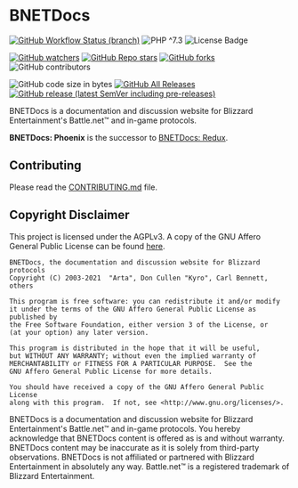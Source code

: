 # BNETDocs

[![GitHub Workflow Status (branch)](https://img.shields.io/github/workflow/status/BNETDocs/bnetdocs-web/bnetdocs-web/develop?style=for-the-badge)](https://github.com/BNETDocs/bnetdocs-web/actions?query=workflow%3Abnetdocs-web)
![PHP ^7.3](https://img.shields.io/badge/php-%5E7.3-blue?style=for-the-badge)
![License Badge](https://img.shields.io/github/license/BNETDocs/bnetdocs-web?style=for-the-badge)

[![GitHub watchers](https://img.shields.io/github/watchers/BNETDocs/bnetdocs-web?style=for-the-badge)](https://github.com/BNETDocs/bnetdocs-web/watchers)
[![GitHub Repo stars](https://img.shields.io/github/stars/BNETDocs/bnetdocs-web?style=for-the-badge)](https://github.com/BNETDocs/bnetdocs-web/stargazers)
[![GitHub forks](https://img.shields.io/github/forks/BNETDocs/bnetdocs-web?style=for-the-badge)](https://github.com/BNETDocs/bnetdocs-web/network/members)
![GitHub contributors](https://img.shields.io/github/contributors/BNETDocs/bnetdocs-web?style=for-the-badge)

![GitHub code size in bytes](https://img.shields.io/github/languages/code-size/BNETDocs/bnetdocs-web?style=for-the-badge)
[![GitHub All Releases](https://img.shields.io/github/downloads/BNETDocs/bnetdocs-web/total?style=for-the-badge)](https://github.com/BNETDocs/bnetdocs-web/releases/latest)
[![GitHub release (latest SemVer including pre-releases)](https://img.shields.io/github/v/release/BNETDocs/bnetdocs-web?include_prereleases&label=latest%20release&style=for-the-badge)](https://github.com/BNETDocs/bnetdocs-web/releases/latest)

BNETDocs is a documentation and discussion website for Blizzard Entertainment's
Battle.net&trade; and in-game protocols.

**BNETDocs: Phoenix** is the successor to
[BNETDocs: Redux](https://github.com/BNETDocs/bnetdocs-web/tree/redux).

## Contributing
Please read the [CONTRIBUTING.md](/CONTRIBUTING.md) file.

## Copyright Disclaimer
This project is licensed under the AGPLv3. A copy of the GNU Affero General
Public License can be found [here](/LICENSE.txt).

    BNETDocs, the documentation and discussion website for Blizzard protocols
    Copyright (C) 2003-2021  "Arta", Don Cullen "Kyro", Carl Bennett, others

    This program is free software: you can redistribute it and/or modify
    it under the terms of the GNU Affero General Public License as published by
    the Free Software Foundation, either version 3 of the License, or
    (at your option) any later version.

    This program is distributed in the hope that it will be useful,
    but WITHOUT ANY WARRANTY; without even the implied warranty of
    MERCHANTABILITY or FITNESS FOR A PARTICULAR PURPOSE.  See the
    GNU Affero General Public License for more details.

    You should have received a copy of the GNU Affero General Public License
    along with this program.  If not, see <http://www.gnu.org/licenses/>.

BNETDocs is a documentation and discussion website for Blizzard Entertainment's
Battle.net&trade; and in-game protocols. You hereby acknowledge that BNETDocs
content is offered as is and without warranty. BNETDocs content may be
inaccurate as it is solely from third-party observations. BNETDocs is not
affiliated or partnered with Blizzard Entertainment in absolutely any way.
Battle.net&trade; is a registered trademark of Blizzard Entertainment.
